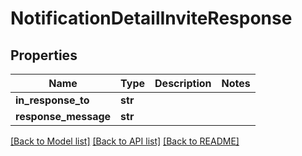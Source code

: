 # NotificationDetailInviteResponse


## Properties
Name | Type | Description | Notes
------------ | ------------- | ------------- | -------------
**in_response_to** | **str** |  | 
**response_message** | **str** |  | 

[[Back to Model list]](../README.md#documentation-for-models) [[Back to API list]](../README.md#documentation-for-api-endpoints) [[Back to README]](../README.md)


